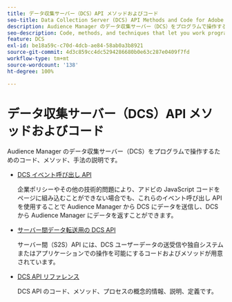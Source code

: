 ```yaml
---
title: データ収集サーバー（DCS）API メソッドおよびコード
seo-title: Data Collection Server (DCS) API Methods and Code for Adobe Audience Manager (AAM)
description: Audience Manager のデータ収集サーバー（DCS）をプログラムで操作するためのコード、メソッド、手法の説明です。
seo-description: Code, methods, and techniques that let you work programmatically with the Audience Manager Data Collection Servers (DCS).
feature: DCS
exl-id: be18a59c-c70d-4dcb-ae84-58ab0a3b8921
source-git-commit: 4d3c859cc4dc5294286680b0e63c287e0409f7fd
workflow-type: tm+mt
source-wordcount: '138'
ht-degree: 100%

---
```


# データ収集サーバー（DCS）API メソッドおよびコード

Audience Manager のデータ収集サーバー（DCS）をプログラムで操作するためのコード、メソッド、手法の説明です。

* [DCS イベント呼び出し API](/help/using/api/dcs-intro/dcs-event-calls/dcs-event-calls.md)

  企業ポリシーやその他の技術的問題により、アドビの JavaScript コードをページに組み込むことができない場合でも、これらのイベント呼び出し API を使用することで Audience Manager から DCS にデータを送信し、DCS から Audience Manager にデータを返すことができます。

* [サーバー間データ転送用の DCS API](/help/using/api/dcs-intro/dcs-s2s/dcs-s2s.md)

  サーバー間（S2S）API には、DCS ユーザーデータの送受信や独自システムまたはアプリケーションでの操作を可能にするコードおよびメソッドが用意されています。

* [DCS API リファレンス](/help/using/api/dcs-intro/dcs-api-reference/dcs-api-methods.md)

  DCS API のコード、メソッド、プロセスの概念的情報、説明、定義です。
